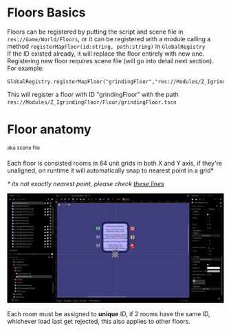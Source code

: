 # Floors Basics

Floors can be registered by putting the script and scene file in `res://Game/World/Floors`, or it can be registered with a module calling a method `registerMapFloor(id:string, path:string)` in `GlobalRegistry`  
If the ID existed already, it will replace the floor entirely with new one.  
Registering new floor requires scene file (will go into detail next section).  
For example:
```gdscript
GlobalRegistry.registerMapFloor("grindingFloor","res://Modules/Z_IgrindingFloor/Floor/grindingFloor.tscn")
```
This will register a floor with ID "grindingFloor" with the path `res://Modules/Z_IgrindingFloor/Floor/grindingFloor.tscn`

# Floor anatomy
<sup>aka scene file</sup>

Each floor is consisted rooms in 64 unit grids in both X and Y axis, if they're unaligned, on runtime it will automatically snap to nearest point in a grid\*

*\* its not exactly nearest point, please check [these lines](https://github.com/Alexofp/BDCC/blob/58885806c1bb8254ce250a56a08d241d5a106623/Game/World/World.gd#L169-L170)*

![Editor showcasing a floor with grid turned on](images/mapEditing1.png)

Each room must be assigned to **unique** ID, if 2 rooms have the same ID, whichever load last get rejected, this also applies to other floors.
